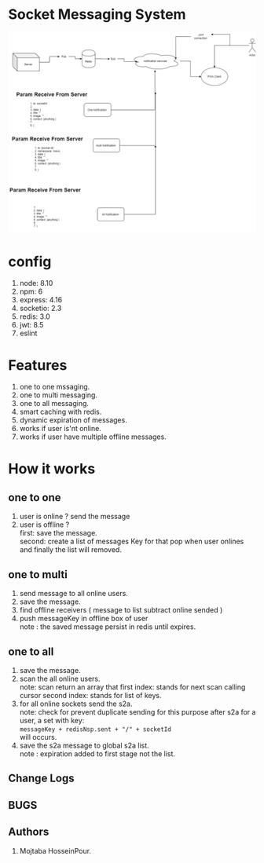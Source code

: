 
# Socket Messaging System

!["Socket.png"](socket.png)

# config

1. node: 8.10
2. npm: 6
3. express: 4.16
4. socketio: 2.3
5. redis: 3.0
6. jwt: 8.5
7. eslint

# Features

1. one to one mssaging.
2. one to multi messaging.
3. one to all messaging.
4. smart caching with redis.
5. dynamic expiration of messages.
6. works if user is'nt online.
7. works if user have multiple offline messages.

# How it works

## one to one

   1. user is online ? send the message
   2. user is offline ?\
   first: save the message.\
   second: create a list of messages Key for
   that pop when user onlines and finally
   the list will removed.

## one to multi

   1. send message to all online users.
   2. save the message.
   3. find offline receivers ( message to list subtract online sended )
   4. push messageKey in offline box of user\
   note : the saved message persist in redis until expires.

## one to all

 1. save the message.
 2. scan the all online users.\
 note: scan return an array that
 first index: stands for next scan calling cursor
 second index: stands for list of keys.
 3. for all online sockets send the s2a.\
 note: check for prevent duplicate sending
 for this purpose after s2a for a user,
 a set with key:\
  ```messageKey + redisNsp.sent + "/" + socketId```\
 will occurs.
 4. save the s2a message to global s2a list.\
 note : expiration added to first stage not the list.

## Change Logs

## BUGS

## Authors

1. Mojtaba HosseinPour.
  